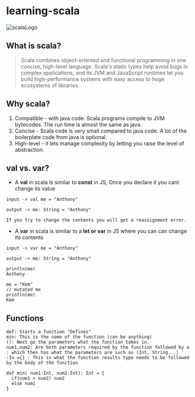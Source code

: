 # learning-scala

![scalaLogo](https://www.openprogrammer.info/wp-content/uploads/2018/08/scala-lang-card.png)

## What is scala? 
>Scala combines object-oriented and functional programming in one concise, high-level language. Scala's static types help avoid bugs in complex applications, and its JVM and JavaScript runtimes let you build high-performance systems with easy access to huge ecosystems of libraries.

## Why scala?
1. Compatible - with java code. Scala programs compile to JVM bytecodes. The run time is almost the same as java. 
2. Concise - Scala code is very small compared to java code. A lot of the boilerplate code from java is optional.  
3. High-level - it lets manage complexity by letting you raise the level of abstraction.

##  val vs. var? 
* A **val**  in scala is similar to **const** in JS, Once you declare it you cant change its value 
```
input -> val me = "Anthony"

output -> me: String = "Anthony"

If you try to change the contents you will get a reassignment error.

```

* A **var** in scala is similar to a **let or var** in JS where you can can change its contents

```
input -> var me = "Anthony"

output -> me: String = "Anthony"

println(me)
Anthony

me = "Kem"
// mutated me
println(me)
Kem

```

##  Functions
```
def: Starts a function "Defines"
min: This is the name of the function (can be anything)
(): Next go the parameters what the function takes in. 
num1,num2: Are both parameters required by the function followed by a : which then has what the parameters are such as (Int, String...)
:In ={} : This is what the function results type needs to be followed by the body of the function

def min( num1:Int, num2:Int): Int = {
  if(num1 > num2) num2
  else num1 
}

```
